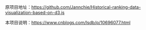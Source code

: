 原项目地址：https://github.com/Jannchie/Historical-ranking-data-visualization-based-on-d3.js

本项目说明：https://www.cnblogs.com/lsdb/p/10696077.html
